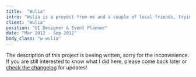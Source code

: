 ```yaml
---
title:  "Wulia"
intro: "Wulia is a proyect from me and a couple of local friends, trying to connect the dots in Cordoba’s startup environment, the city where we live."
client: "Wulia"
position: "UI Designer & Event Planner"
date: "Mar 2012 - Sep 2012"
body_class: "w-wulia"
---
```

<div class="content-in-progress">The description of this project is beeing written, sorry for the inconvinience. If you are still interested to know what I did here, please come back later or <a href="{{ "/changelog" | prepend: site.baseurl }}">check the changelog</a> for updates!</div>
